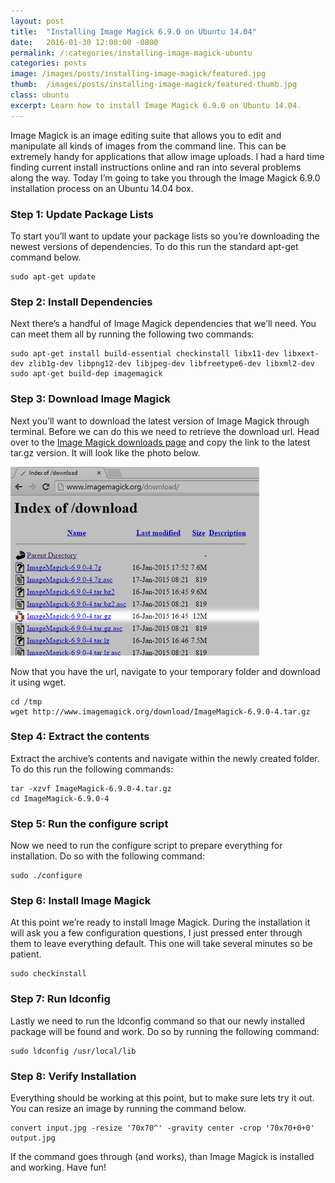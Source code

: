 ```yaml
---
layout: post
title:  "Installing Image Magick 6.9.0 on Ubuntu 14.04"
date:   2016-01-30 12:00:00 -0800
permalink: /:categories/installing-image-magick-ubuntu
categories: posts
image: /images/posts/installing-image-magick/featured.jpg
thumb:  /images/posts/installing-image-magick/featured-thumb.jpg
class: ubuntu
excerpt: Learn how to install Image Magick 6.9.0 on Ubuntu 14.04.
---
```


Image Magick is an image editing suite that allows you to edit and manipulate all kinds of images from the command line. This can be extremely handy for applications that allow image uploads. I had a hard time finding current install instructions online and ran into several problems along the way. Today I’m going to take you through the Image Magick 6.9.0 installation process on an Ubuntu 14.04 box.

### Step 1: Update Package Lists

To start you’ll want to update your package lists so you’re downloading the newest versions of dependencies. To do this run the standard apt-get command below.

```nohighlight
sudo apt-get update
```

### Step 2: Install Dependencies

Next there’s a handful of Image Magick dependencies that we’ll need. You can meet them all by running the following two commands:

```nohighlight
sudo apt-get install build-essential checkinstall libx11-dev libxext-dev zlib1g-dev libpng12-dev libjpeg-dev libfreetype6-dev libxml2-dev
sudo apt-get build-dep imagemagick
```

### Step 3: Download Image Magick

Next you’ll want to download the latest version of Image Magick through terminal. Before we can do this we need to retrieve the download url. Head over to the [Image Magick downloads page](http://www.imagemagick.org/download/) and copy the link to the latest tar.gz version. It will look like the photo below.

[![](/images/posts/installing-image-magick/download_thumb.png)](/images/posts/installing-image-magick/download.png)

Now that you have the url, navigate to your temporary folder and download it using wget.

```nohighlight
cd /tmp
wget http://www.imagemagick.org/download/ImageMagick-6.9.0-4.tar.gz
```

### Step 4: Extract the contents

Extract the archive’s contents and navigate within the newly created folder. To do this run the following commands:

```nohighlight
tar -xzvf ImageMagick-6.9.0-4.tar.gz
cd ImageMagick-6.9.0-4
```

### Step 5: Run the configure script

Now we need to run the configure script to prepare everything for installation. Do so with the following command:

```nohighlight
sudo ./configure
```

### Step 6: Install Image Magick

At this point we’re ready to install Image Magick. During the installation it will ask you a few configuration questions, I just pressed enter through them to leave everything default. This one will take several minutes so be patient.

```nohighlight
sudo checkinstall
```

### Step 7: Run ldconfig

Lastly we need to run the ldconfig command so that our newly installed package will be found and work. Do so by running the following command:

```nohighlight
sudo ldconfig /usr/local/lib
```

### Step 8: Verify Installation

Everything should be working at this point, but to make sure lets try it out. You can resize an image by running the command below.

```nohighlight
convert input.jpg -resize '70x70^' -gravity center -crop '70x70+0+0' output.jpg
```

If the command goes through (and works), than Image Magick is installed and working. Have fun!